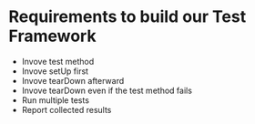 # Requirements to build our Test Framework

- Invove test method
- Invove setUp first
- Invove tearDown afterward
- Invove tearDown even if the test method fails
- Run multiple tests
- Report collected results
